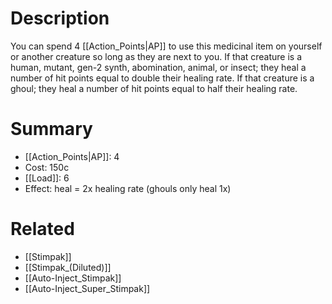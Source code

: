 # Description
You can spend 4 [[Action_Points|AP]] to use this medicinal item on yourself or another creature so long as they are next to you. If that creature is a human, mutant, gen-2 synth, abomination, animal, or insect; they heal a number of hit points equal to double their healing rate. If that creature is a ghoul; they heal a number of hit points equal to half their healing rate.
# Summary
- [[Action_Points|AP]]: 4
- Cost: 150c
- [[Load]]: 6
- Effect: heal = 2x healing rate (ghouls only heal 1x)
# Related
- [[Stimpak]]
- [[Stimpak_(Diluted)]]
- [[Auto-Inject_Stimpak]]
- [[Auto-Inject_Super_Stimpak]]